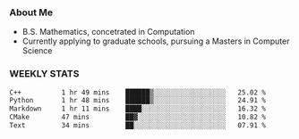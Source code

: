 ### About Me

- B.S. Mathematics, concetrated in Computation
- Currently applying to graduate schools, pursuing a Masters in Computer Science


### WEEKLY STATS
<!--START_SECTION:waka-->

```txt
C++          1 hr 49 mins    ██████▒░░░░░░░░░░░░░░░░░░   25.02 %
Python       1 hr 48 mins    ██████▒░░░░░░░░░░░░░░░░░░   24.91 %
Markdown     1 hr 11 mins    ████░░░░░░░░░░░░░░░░░░░░░   16.32 %
CMake        47 mins         ██▓░░░░░░░░░░░░░░░░░░░░░░   10.82 %
Text         34 mins         ██░░░░░░░░░░░░░░░░░░░░░░░   07.91 %
```

<!--END_SECTION:waka-->

